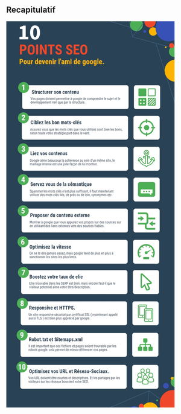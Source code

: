 ## Recapitulatif
![Bon SEO](https://github.com/Claire-Lavigne/Cours-Developper/blob/master/SEO/Images/bon-seo.png)

